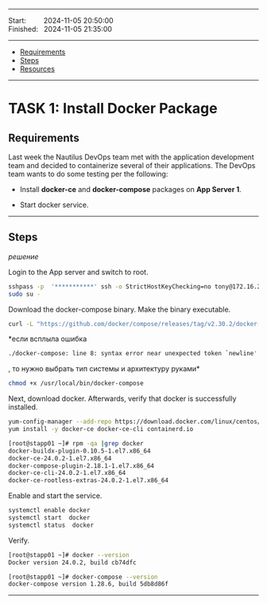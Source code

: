 
------------------------------

Start: &nbsp;&nbsp;&nbsp;&nbsp;&nbsp;&nbsp;&nbsp;&nbsp;2024-11-05 20:50:00  
Finished: &nbsp;&nbsp;2024-11-05 21:35:00

------------------------------

- [Requirements](#requirements)
- [Steps](#steps)
- [Resources](#resources)

------------------------------

# TASK 1: Install Docker Package

## Requirements

Last week the Nautilus DevOps team met with the application development team and decided to containerize several of their applications. The DevOps team wants to do some testing per the following:

- Install **docker-ce** and **docker-compose** packages on **App Server 1**.

- Start docker service.

------------------------------

## Steps

*решение*

Login to the App server and switch to root.

```bash
sshpass -p  '***********' ssh -o StrictHostKeyChecking=no tony@172.16.238.10
sudo su -
```
Download the docker-compose binary. Make the binary executable. 

```bash
curl -L "https://github.com/docker/compose/releases/tag/v2.30.2/docker-compose-$(uname -s)-$(uname -m)" -o /usr/local/bin/docker-compose  
```
*если всплыла ошибка
````bash
./docker-compose: line 8: syntax error near unexpected token `newline' ./docker-compose: line 8: `<!DOCTYPE html>'
````
, то нужно выбрать тип системы и архитектуру руками*

```bash
chmod +x /usr/local/bin/docker-compose 
```

Next, download docker. Afterwards, verify that docker is successfully installed.

```bash
yum-config-manager --add-repo https://download.docker.com/linux/centos/docker-ce.repo  
yum install -y docker-ce docker-ce-cli containerd.io
```
```bash
[root@stapp01 ~]# rpm -qa |grep docker 
docker-buildx-plugin-0.10.5-1.el7.x86_64
docker-ce-24.0.2-1.el7.x86_64
docker-compose-plugin-2.18.1-1.el7.x86_64
docker-ce-cli-24.0.2-1.el7.x86_64
docker-ce-rootless-extras-24.0.2-1.el7.x86_64
```

Enable and start the service.

```bash
systemctl enable docker  
systemctl start  docker
systemctl status  docker
```

Verify.

```bash
[root@stapp01 ~]# docker --version 
Docker version 24.0.2, build cb74dfc

[root@stapp01 ~]# docker-compose --version
docker-compose version 1.28.6, build 5db8d86f
```


------------------------------

